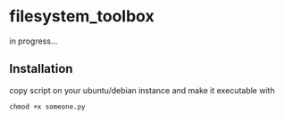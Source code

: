 # filesystem_toolbox

in progress...

## Installation
copy script on your ubuntu/debian instance and make it executable with

    chmod +x someone.py 